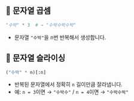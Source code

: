 ## 🔹 문자열 곱셈
```python
"수박" * 3  # → "수박수박수박"
```
- 문자열 `"수박"`을 n번 반복해서 생성합니다.

## 🔹 문자열 슬라이싱
```python
("수박" * n)[:n]
```
- 반복된 문자열에서 정확히 `n` 길이만큼 잘라냅니다.
- 예: `n = 3`이면 → `"수박수"` / `n = 4`이면 → `"수박수박"`
